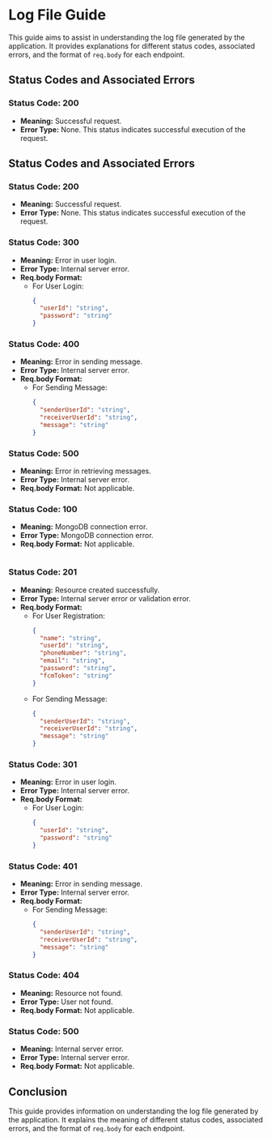 # Log File Guide

This guide aims to assist in understanding the log file generated by the application. It provides explanations for different status codes, associated errors, and the format of `req.body` for each endpoint.

## Status Codes and Associated Errors

### Status Code: 200
- **Meaning:** Successful request.
- **Error Type:** None. This status indicates successful execution of the request.
## Status Codes and Associated Errors

### Status Code: 200
- **Meaning:** Successful request.
- **Error Type:** None. This status indicates successful execution of the request.

### Status Code: 300
- **Meaning:** Error in user login.
- **Error Type:** Internal server error.
- **Req.body Format:**
  - For User Login:
    ```json
    {
      "userId": "string",
      "password": "string"
    }
    ```

### Status Code: 400
- **Meaning:** Error in sending message.
- **Error Type:** Internal server error.
- **Req.body Format:**
  - For Sending Message:
    ```json
    {
      "senderUserId": "string",
      "receiverUserId": "string",
      "message": "string"
    }
    ```

### Status Code: 500
- **Meaning:** Error in retrieving messages.
- **Error Type:** Internal server error.
- **Req.body Format:** Not applicable.

### Status Code: 100
- **Meaning:** MongoDB connection error.
- **Error Type:** MongoDB connection error.
- **Req.body Format:** Not applicable.
    ```

### Status Code: 201
- **Meaning:** Resource created successfully.
- **Error Type:** Internal server error or validation error.
- **Req.body Format:**
  - For User Registration:
    ```json
    {
      "name": "string",
      "userId": "string",
      "phoneNumber": "string",
      "email": "string",
      "password": "string",
      "fcmToken": "string"
    }
    ```
  - For Sending Message:
    ```json
    {
      "senderUserId": "string",
      "receiverUserId": "string",
      "message": "string"
    }
    ```

### Status Code: 301
- **Meaning:** Error in user login.
- **Error Type:** Internal server error.
- **Req.body Format:**
  - For User Login:
    ```json
    {
      "userId": "string",
      "password": "string"
    }
    ```

### Status Code: 401
- **Meaning:** Error in sending message.
- **Error Type:** Internal server error.
- **Req.body Format:**
  - For Sending Message:
    ```json
    {
      "senderUserId": "string",
      "receiverUserId": "string",
      "message": "string"
    }
    ```

### Status Code: 404
- **Meaning:** Resource not found.
- **Error Type:** User not found.
- **Req.body Format:** Not applicable.

### Status Code: 500
- **Meaning:** Internal server error.
- **Error Type:** Internal server error.
- **Req.body Format:** Not applicable.

## Conclusion

This guide provides information on understanding the log file generated by the application. It explains the meaning of different status codes, associated errors, and the format of `req.body` for each endpoint.
